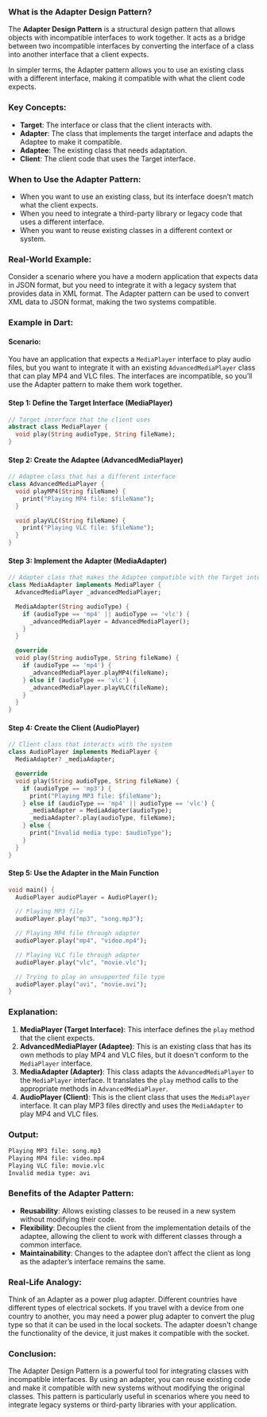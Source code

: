 ### **What is the Adapter Design Pattern?**

The **Adapter Design Pattern** is a structural design pattern that allows objects with incompatible interfaces to work together. It acts as a bridge between two incompatible interfaces by converting the interface of a class into another interface that a client expects.

In simpler terms, the Adapter pattern allows you to use an existing class with a different interface, making it compatible with what the client code expects.

### **Key Concepts:**
- **Target**: The interface or class that the client interacts with.
- **Adapter**: The class that implements the target interface and adapts the Adaptee to make it compatible.
- **Adaptee**: The existing class that needs adaptation.
- **Client**: The client code that uses the Target interface.

### **When to Use the Adapter Pattern:**
- When you want to use an existing class, but its interface doesn’t match what the client expects.
- When you need to integrate a third-party library or legacy code that uses a different interface.
- When you want to reuse existing classes in a different context or system.

### **Real-World Example:**
Consider a scenario where you have a modern application that expects data in JSON format, but you need to integrate it with a legacy system that provides data in XML format. The Adapter pattern can be used to convert XML data to JSON format, making the two systems compatible.

### **Example in Dart:**

#### Scenario:
You have an application that expects a `MediaPlayer` interface to play audio files, but you want to integrate it with an existing `AdvancedMediaPlayer` class that can play MP4 and VLC files. The interfaces are incompatible, so you’ll use the Adapter pattern to make them work together.

#### **Step 1: Define the Target Interface (MediaPlayer)**
```dart
// Target interface that the client uses
abstract class MediaPlayer {
  void play(String audioType, String fileName);
}
```

#### **Step 2: Create the Adaptee (AdvancedMediaPlayer)**
```dart
// Adaptee class that has a different interface
class AdvancedMediaPlayer {
  void playMP4(String fileName) {
    print("Playing MP4 file: $fileName");
  }

  void playVLC(String fileName) {
    print("Playing VLC file: $fileName");
  }
}
```

#### **Step 3: Implement the Adapter (MediaAdapter)**
```dart
// Adapter class that makes the Adaptee compatible with the Target interface
class MediaAdapter implements MediaPlayer {
  AdvancedMediaPlayer _advancedMediaPlayer;

  MediaAdapter(String audioType) {
    if (audioType == 'mp4' || audioType == 'vlc') {
      _advancedMediaPlayer = AdvancedMediaPlayer();
    }
  }

  @override
  void play(String audioType, String fileName) {
    if (audioType == 'mp4') {
      _advancedMediaPlayer.playMP4(fileName);
    } else if (audioType == 'vlc') {
      _advancedMediaPlayer.playVLC(fileName);
    }
  }
}
```

#### **Step 4: Create the Client (AudioPlayer)**
```dart
// Client class that interacts with the system
class AudioPlayer implements MediaPlayer {
  MediaAdapter? _mediaAdapter;

  @override
  void play(String audioType, String fileName) {
    if (audioType == 'mp3') {
      print("Playing MP3 file: $fileName");
    } else if (audioType == 'mp4' || audioType == 'vlc') {
      _mediaAdapter = MediaAdapter(audioType);
      _mediaAdapter?.play(audioType, fileName);
    } else {
      print("Invalid media type: $audioType");
    }
  }
}
```

#### **Step 5: Use the Adapter in the Main Function**
```dart
void main() {
  AudioPlayer audioPlayer = AudioPlayer();

  // Playing MP3 file
  audioPlayer.play("mp3", "song.mp3");

  // Playing MP4 file through adapter
  audioPlayer.play("mp4", "video.mp4");

  // Playing VLC file through adapter
  audioPlayer.play("vlc", "movie.vlc");

  // Trying to play an unsupported file type
  audioPlayer.play("avi", "movie.avi");
}
```

### **Explanation:**
1. **MediaPlayer (Target Interface)**: This interface defines the `play` method that the client expects.
2. **AdvancedMediaPlayer (Adaptee)**: This is an existing class that has its own methods to play MP4 and VLC files, but it doesn't conform to the `MediaPlayer` interface.
3. **MediaAdapter (Adapter)**: This class adapts the `AdvancedMediaPlayer` to the `MediaPlayer` interface. It translates the `play` method calls to the appropriate methods in `AdvancedMediaPlayer`.
4. **AudioPlayer (Client)**: This is the client class that uses the `MediaPlayer` interface. It can play MP3 files directly and uses the `MediaAdapter` to play MP4 and VLC files.

### **Output:**
```bash
Playing MP3 file: song.mp3
Playing MP4 file: video.mp4
Playing VLC file: movie.vlc
Invalid media type: avi
```

### **Benefits of the Adapter Pattern:**
- **Reusability**: Allows existing classes to be reused in a new system without modifying their code.
- **Flexibility**: Decouples the client from the implementation details of the adaptee, allowing the client to work with different classes through a common interface.
- **Maintainability**: Changes to the adaptee don’t affect the client as long as the adapter’s interface remains the same.

### **Real-Life Analogy:**
Think of an Adapter as a power plug adapter. Different countries have different types of electrical sockets. If you travel with a device from one country to another, you may need a power plug adapter to convert the plug type so that it can be used in the local sockets. The adapter doesn't change the functionality of the device, it just makes it compatible with the socket.

### **Conclusion:**
The Adapter Design Pattern is a powerful tool for integrating classes with incompatible interfaces. By using an adapter, you can reuse existing code and make it compatible with new systems without modifying the original classes. This pattern is particularly useful in scenarios where you need to integrate legacy systems or third-party libraries with your application.
